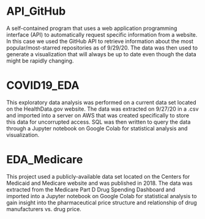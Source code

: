 # API_GitHub
A self-contained program that uses a web application programming interface (API) to automatically request specific information from a website. In this case we used the GitHub API to retrieve information about the most popular/most-starred repositories as of 9/29/20. The data was then used to generate a visualization that will always be up to date even though the data might be rapidly changing.

# COVID19_EDA
This exploratory data analysis was performed on a current data set located on the HealthData.gov website. The data was extracted on 9/27/20 in a .csv and imported into a server on AWS that was created specifically to store this data for uncorrupted access. SQL was then written to query the data through a Jupyter notebook on Google Colab for statistical analysis and visualization.

# EDA_Medicare
This project used a publicly-available data set located on the Centers for Medicaid and Medicare website and was published in 2018. The data was extracted from the Medicare Part D Drug Spending Dashboard and imported into a Jupyter notebook on Google Colab for statistical analysis to gain insight into the pharmaceutical price structure and relationship of drug manufacturers vs. drug price.

